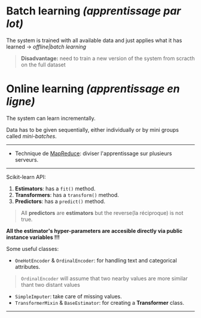 # Batch learning *(apprentissage par lot)*

The system is trained with all available data and just applies what it has learned &rarr; *offline|batch learning*

> **Disadvantage:** need to train a new version of the system from scracth on the full dataset

# Online learning *(apprentissage en ligne)*

The system can learn incrementally.

Data has to be given sequentially, either individually or by mini groups called *mini-batches*.

___

- Technique de [MapReduce](https://fr.wikipedia.org/wiki/MapReduce): diviser l'apprentissage sur plusieurs serveurs.
___

Scikit-learn API:

1. **Estimators**: has a `fit()` method.
2. **Transformers**: has a `transform()` method.
3. **Predictors**: has a `predict()` method.

> All **predictors** are **estimators** but the reverse(la réciproque) is not true.

**All the estimator's hyper-parameters are accesible directly via public instance variables !!!**

Some useful classes:

- `OneHotEncoder` & `OrdinalEncoder`: for handling text and categorical attributes.
  
> `OrdinalEncoder` will assume that two nearby values are more similar thant two distant values

- `SimpleImputer`: take care of missing values.
- `TransformerMixin` & `BaseEstimator`: for creating a **Transformer** class.

___